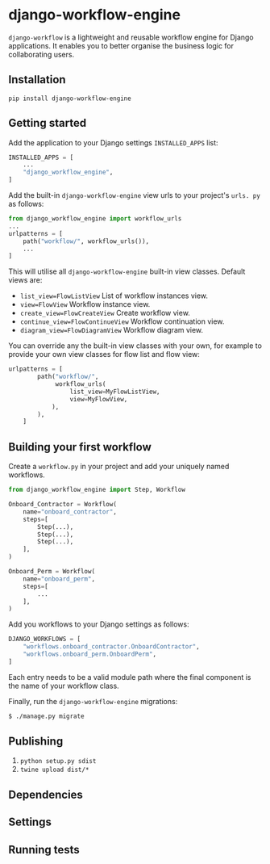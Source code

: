 # django-workflow-engine
`django-workflow` is a lightweight and reusable workflow engine for 
Django applications. It enables you to better organise the business logic for 
collaborating users.

## Installation

    pip install django-workflow-engine

## Getting started
Add the application to your Django settings `INSTALLED_APPS` list:

```python
INSTALLED_APPS = [
    ...
    "django_workflow_engine",
]
```

Add the built-in `django-workflow-engine` view urls to your project's `urls.
py` as 
follows:


```python
from django_workflow_engine import workflow_urls
...
urlpatterns = [
    path("workflow/", workflow_urls()),
    ...
]
```

This will utilise all `django-workflow-engine` built-in view classes. Default views are:
- `list_view=FlowListView` List of workflow instances view.
- `view=FlowView` Workflow instance view.
- `create_view=FlowCreateView` Create workflow view.
- `continue_view=FlowContinueView` Workflow continuation view.
- `diagram_view=FlowDiagramView` Workflow diagram view.

You can override any the built-in view classes with your own, for example to
provide your own view classes for flow list and flow view:

```python
urlpatterns = [
        path("workflow/", 
             workflow_urls(
                 list_view=MyFlowListView,
                 view=MyFlowView,
            ),
        ),
    ]
```

## Building your first workflow

Create a `workflow.py` in your project and add your uniquely named workflows.

```python
from django_workflow_engine import Step, Workflow

Onboard_Contractor = Workflow(
    name="onboard_contractor",
    steps=[
        Step(...),
        Step(...),
        Step(...),
    ],
)

Onboard_Perm = Workflow(
    name="onboard_perm",
    steps=[
        ...
    ],
)
```

Add you workflows to your Django settings as follows:

```python
DJANGO_WORKFLOWS = [
    "workflows.onboard_contractor.OnboardContractor",
    "workflows.onboard_perm.OnboardPerm",
]
```

Each entry needs to be a valid module path where the final component is the 
name of your workflow class.  

Finally, run the `django-workflow-engine` migrations:

```bash
$ ./manage.py migrate
```

## Publishing

1. `python setup.py sdist`
2. `twine upload dist/*`

## Dependencies

## Settings

## Running tests
